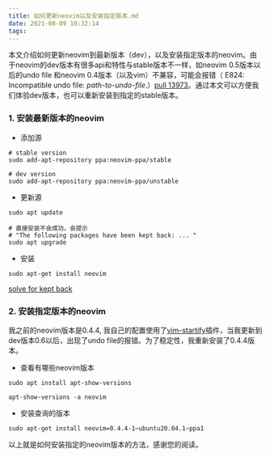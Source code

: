 ```yaml
---
title: 如何更新neovim以及安装指定版本.md
date: 2021-08-09 10:32:14
tags:
---
```


本文介绍如何更新neovim到最新版本（dev），以及安装指定版本的neovim。由于neovim的dev版本有很多api和特性与stable版本不一样，如neovim 0.5版本以后的undo file 和neovim 0.4版本（以及vim）不兼容，可能会报错（ E824: Incompatible undo file: *path-to-undo-file*.）[pull 13973](https://github.com/neovim/neovim/pull/13973)。通过本文可以方便我们体验dev版本，也可以重新安装到指定的stable版本。

### 1. 安装最新版本的neovim

+ 添加源

```
# stable version
sudo add-apt-repository ppa:neovim-ppa/stable

# dev version
sudo add-apt-repository ppa:neovim-ppa/unstable

```

+ 更新源

```
sudo apt update

# 直接安装不会成功，会提示
# "The following packages have been kept back: ... "
sudo apt upgrade
```

+ 安装

```
sudo apt-get install neovim
```

[solve for kept back](https://askubuntu.com/questions/601/the-following-packages-have-been-kept-back-why-and-how-do-i-solve-it)

### 2. 安装指定版本的neovim

我之前的neovim版本是0.4.4, 我自己的配置使用了[vim-startify](https://github.com/mhinz/vim-startify)插件，当我更新到dev版本0.6以后，出现了undo file的报错。为了稳定性，我重新安装了0.4.4版本。

+ 查看有哪些neovim版本

```
sudo apt install apt-show-versions 

apt-show-versions -a neovim
```

+ 安装查询的版本

```
sudo apt-get install neovim=0.4.4-1~ubuntu20.04.1~ppa1
```

以上就是如何安装指定的neovim版本的方法，感谢您的阅读。
